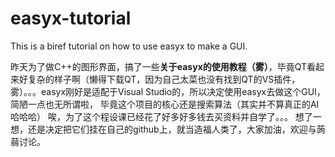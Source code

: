 # easyx-tutorial
This is a biref tutorial on how to use easyx to make a GUI.

昨天为了做C++的图形界面，搞了一些**关于easyx的使用教程（雾）**，毕竟QT看起来好复杂的样子啊（懒得下载QT，因为自己太菜也没有找到QT的VS插件，雾）。。。easyx刚好是适配于Visual Studio的，所以决定使用easyx去做这个GUI，简陋一点也无所谓啦，
毕竟这个项目的核心还是搜索算法（其实并不算真正的AI哈哈哈）
唉，为了这个程设课已经花了好多好多钱去买资料并自学了。。。
想了一想，还是决定把它们挂在自己的github上，就当造福人类了，大家加油，欢迎与蒟蒻讨论。

